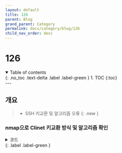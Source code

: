 ```yaml
---
layout: default
title: 126
parent: Blog
grand_parent: Category
permalink: docs/category/blog/126
child_nav_order: desc
---
```

# 126
<details open markdown="block">
  <summary>
    Table of contents
  </summary>
  {: .no_toc .text-delta .label .label-green }
1. TOC
{:toc}
</details>
---

## 개요

> - SSH 키교환 및 알고리즘 오류
{: .new }

### nmap으로 Clinet 키교환 방식 및 알고리즘 확인

<details markdown="block">
  <summary>
    코드
  </summary>
  {: .text-delta }
  
```bash
nmap --script ssh2-enum-algos 192.168.0.1
```

</details>
{: .label .label-green }
